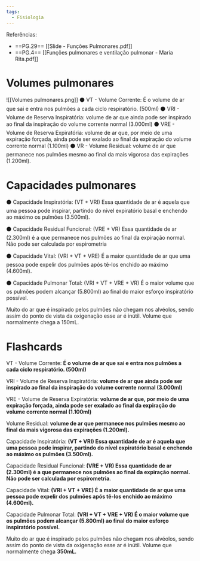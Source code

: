 ```yaml
---
tags:
  - Fisiologia
---
```

Referências: 
* ==PG.29== [[Slide - Funções Pulmonares.pdf]]
* ==PG.4== [[Funções pulmonares e ventilação pulmonar - Maria Rita.pdf]]

# Volumes pulmonares
![[Volumes pulmonares.png]]
⚫ VT - Volume Corrente: É o volume de ar que sai e entra nos pulmões a cada ciclo respiratório. (500ml)
⚫ VRI - Volume de Reserva Inspiratória: volume de ar que ainda pode ser inspirado ao final da inspiração do volume corrente normal (3.000ml)
⚫ VRE - Volume de Reserva Expiratória: volume de ar que, por meio de uma expiração forçada, ainda pode ser exalado ao final da expiração do volume corrente normal (1.100ml)
⚫ VR - Volume Residual: volume de ar que permanece nos pulmões mesmo ao final da mais vigorosa das expirações (1.200ml).

# Capacidades pulmonares
⚫ Capacidade Inspiratória: (VT + VRI) Essa quantidade de ar é aquela que uma pessoa pode inspirar, partindo do nível expiratório basal e enchendo ao máximo os pulmões (3.500ml).

⚫ Capacidade Residual Funcional: (VRE + VR) Essa quantidade de ar (2.300ml) é a que permanece nos pulmões ao final da expiração normal. Não pode ser calculada por espirometria

⚫ Capacidade Vital: (VRI + VT + VRE) É a maior quantidade de ar que uma pessoa pode expelir dos pulmões após tê-los enchido ao máximo (4.600ml).

⚫ Capacidade Pulmonar Total: (VRI + VT + VRE + VR) É o maior volume que os pulmões podem alcançar (5.800ml) ao final do maior esforço inspiratório possível.

Muito do ar que é inspirado pelos pulmões não chegam nos alvéolos, sendo assim do ponto de vista da oxigenação esse ar é inútil. Volume que normalmente chega a 150mL.

# Flashcards 

VT - Volume Corrente: **É o volume de ar que sai e entra nos pulmões a cada ciclo respiratório. (500ml)**
<!--SR:!2024-01-20,1,230-->

VRI - Volume de Reserva Inspiratória: **volume de ar que ainda pode ser inspirado ao final da inspiração do volume corrente normal (3.000ml)**
<!--SR:!2024-01-21,2,241-->

VRE - Volume de Reserva Expiratória: **volume de ar que, por meio de uma expiração forçada, ainda pode ser exalado ao final da expiração do volume corrente normal (1.100ml)**
<!--SR:!2024-01-20,1,230-->

Volume Residual: **volume de ar que permanece nos pulmões mesmo ao final da mais vigorosa das expirações (1.200ml).**
<!--SR:!2024-01-20,1,230-->

Capacidade Inspiratória: **(VT + VRI) Essa quantidade de ar é aquela que uma pessoa pode inspirar, partindo do nível expiratório basal e enchendo ao máximo os pulmões (3.500ml).**
<!--SR:!2024-01-20,1,230-->

Capacidade Residual Funcional: **(VRE + VR) Essa quantidade de ar (2.300ml) é a que permanece nos pulmões ao final da expiração normal. Não pode ser calculada por espirometria**.
<!--SR:!2024-01-20,1,221-->

Capacidade Vital: **(VRI + VT + VRE) É a maior quantidade de ar que uma pessoa pode expelir dos pulmões após tê-los enchido ao máximo (4.600ml).**
<!--SR:!2024-01-20,1,230-->

Capacidade Pulmonar Total: **(VRI + VT + VRE + VR) É o maior volume que os pulmões podem alcançar (5.800ml) ao final do maior esforço inspiratório possível.**
<!--SR:!2024-01-20,1,221-->

Muito do ar que é inspirado pelos pulmões não chegam nos alvéolos, sendo assim do ponto de vista da oxigenação esse ar é inútil. Volume que normalmente chega **350mL.**
<!--SR:!2024-01-20,1,230-->